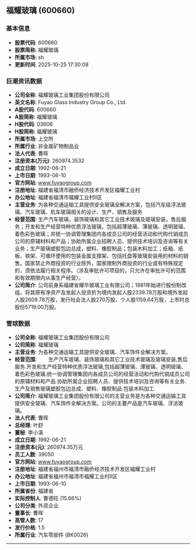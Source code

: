## 福耀玻璃 (600660)

### 基本信息

- **股票代码**: 600660
- **股票简称**: 福耀玻璃
- **所属市场**: sh
- **更新时间**: 2025-10-25 17:30:08

### 巨潮资讯数据

- **公司全称**: 福耀玻璃工业集团股份有限公司
- **英文名称**: Fuyao Glass Industry Group Co., Ltd.
- **A股代码**: 600660
- **A股简称**: 福耀玻璃
- **H股代码**: 03606
- **H股简称**: 福耀玻璃
- **所属市场**: 上交所
- **所属行业**: 非金属矿物制品业
- **法人代表**: 曹晖
- **注册资本(万元)**: 260974.3532
- **成立日期**: 1992-06-21
- **上市日期**: 1993-06-10
- **官方网站**: www.fuyaogroup.com
- **注册地址**: 福建省福清市融侨经济技术开发区福耀工业村
- **办公地址**: 福建省福清市福耀工业村II区
- **主营业务**: 为各种交通运输工具提供安全玻璃全解决方案，包括汽车级浮法玻璃、汽车玻璃、机车玻璃相关的设计、生产、销售及服务
- **经营范围**: 生产汽车玻璃，装饰玻璃和其它工业技术玻璃及玻璃安装，售后服务；开发和生产经营特种优质浮法玻璃，包括超薄玻璃、薄玻璃、透明玻璃、着色彩色玻璃；并统一协调管理集团内各成员公司的经营活动和代购代销成员公司的原辅材料和产品；协助所属企业招聘人员、提供技术培训及咨询等有关业务；生产玻璃塑胶包边总成，塑料、橡胶制品；包装木料加工；纸箱、纸板、铁架、可循环使用的包装金属支撑架、包括托盘等玻璃安装用的材料的销售。国家禁止外商投资的行业除外，国家限制外商投资的行业或有特殊规定的，须依法履行相关程序。（涉及审批许可项目的，只允许在审批许可的范围和有效期限内从事生产经营）。
- **公司简介**: 公司前身系福建省耀华玻璃工业有限公司；1981年始进行股份制改组，将其原有净资产及发起人投资折为境内发起人股2339.78万股和境外发起人股2609.78万股，发行社会法人股270万股、个人股1159.64万股，上市时总股份5719.00万股。

### 雪球数据

- **公司全称**: 福耀玻璃工业集团股份有限公司
- **公司简称**: 福耀玻璃
- **主营业务**: 为各种交通运输工具提供安全玻璃、汽车饰件全解决方案。
- **经营范围**: 　　生产汽车玻璃、装饰玻璃和其它工业技术玻璃及玻璃安装,售后服务.开发和生产经营特种优质浮法玻璃,包括超薄玻璃、薄玻璃、透明玻璃、着色彩色玻璃.统一协调管理集团内各成员公司的经营活动和代购代销成员公司的原辅材料和产品.协助所属企业招聘人员、提供技术培训及咨询等有关业务.生产及销售玻璃塑胶包边总成、塑料、橡胶制品.包装木料加工.
- **公司简介**: 福耀玻璃工业集团股份有限公司的主营业务是为各种交通运输工具提供安全玻璃、汽车饰件全解决方案。公司的主要产品是汽车玻璃、浮法玻璃。
- **法人代表**: 曹晖
- **总经理**: 叶舒
- **董秘**: 李小溪
- **成立日期**: 1992-06-21
- **注册资本(元)**: 260974.35万元
- **员工人数**: 39050
- **官方网站**: www.fuyaogroup.com
- **注册地址**: 福建省福州市福清市融侨经济技术开发区福耀工业村
- **办公地址**: 福建省福州市福清市福耀工业村II区
- **上市日期**: 1993-06-10
- **所属省份**: 福建省
- **实际控制人**: 曹德旺 (15.66%)
- **公司分类**: 外资企业
- **董事长**: 曹晖
- **高管人数**: 17
- **发行价格**: 1.5
- **所属行业**: 汽车零部件 (BK0026)

---